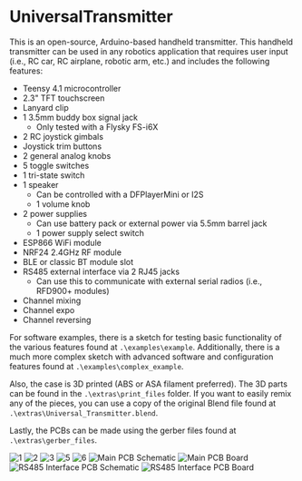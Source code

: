 # UniversalTransmitter

This is an open-source, Arduino-based handheld transmitter. This handheld transmitter can be used in any robotics application that requires user input (i.e., RC car, RC airplane, robotic arm, etc.) and includes the following features:

- Teensy 4.1 microcontroller
- 2.3" TFT touchscreen
- Lanyard clip
- 1 3.5mm buddy box signal jack
  - Only tested with a Flysky FS-i6X
- 2 RC joystick gimbals
- Joystick trim buttons
- 2 general analog knobs
- 5 toggle switches
- 1 tri-state switch
- 1 speaker
  - Can be controlled with a DFPlayerMini or I2S
  - 1 volume knob
- 2 power supplies
  - Can use battery pack or external power via 5.5mm barrel jack
  - 1 power supply select switch
- ESP866 WiFi module
- NRF24 2.4GHz RF module
- BLE or classic BT module slot
- RS485 external interface via 2 RJ45 jacks
  - Can use this to communicate with external serial radios (i.e., RFD900+ modules)
- Channel mixing
- Channel expo
- Channel reversing

For software examples, there is a sketch for testing basic functionality of the various features found at `.\examples\example`. Additionally, there is a much more complex sketch with advanced software and configuration features found at `.\examples\complex_example`.

Also, the case is 3D printed (ABS or ASA filament preferred). The 3D parts can be found in the `.\extras\print_files` folder. If you want to easily remix any of the pieces, you can use a copy of the original Blend file found at `.\extras\Universal_Transmitter.blend`.

Lastly, the PCBs can be made using the gerber files found at `.\extras\gerber_files`.

![1](extras/docs/1.jpg)
![2](extras/docs/2.jpg)
![3](extras/docs/3.jpg)
![5](extras/docs/5.jpg)
![6](extras/docs/6.jpg)
![Main PCB Schematic](extras/docs/Final_Main_PCB_Schematic-1.png "Main PCB Schematic")
![Main PCB Board](extras/docs/Final_Main_PCB_Board-1.png "Main PCB Board")
![RS485 Interface PCB Schematic](extras/docs/Final_RS485_PCB_Schematic-1.png "RS485 Interface PCB Schematic")
![RS485 Interface PCB Board](extras/docs/Final_RS485_PCB_Board-1.png "RS485 Interface PCB Board")
